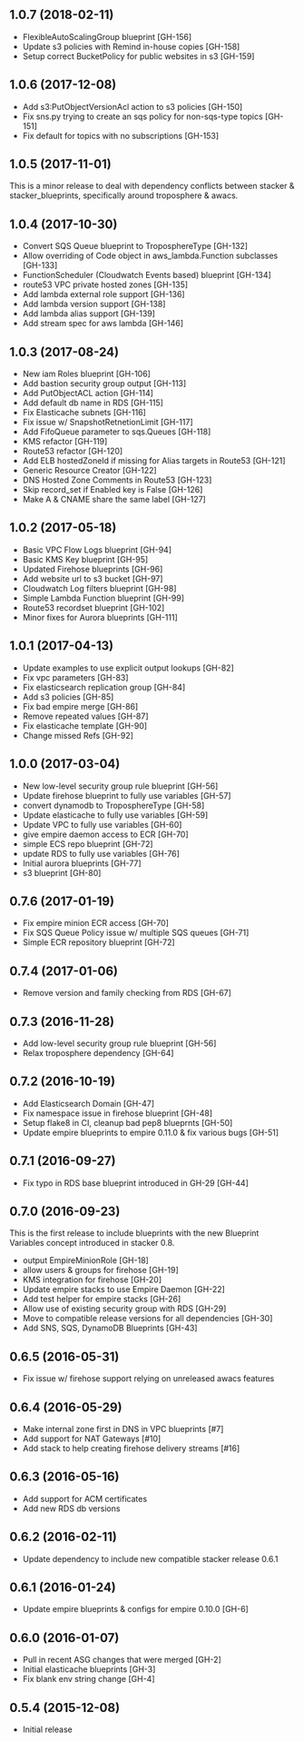 ## 1.0.7 (2018-02-11)

- FlexibleAutoScalingGroup blueprint [GH-156]
- Update s3 policies with Remind in-house copies [GH-158]
- Setup correct BucketPolicy for public websites in s3 [GH-159]

## 1.0.6 (2017-12-08)

- Add s3:PutObjectVersionAcl action to s3 policies [GH-150]
- Fix sns.py trying to create an sqs policy for non-sqs-type topics [GH-151]
- Fix default for topics with no subscriptions [GH-153]

## 1.0.5 (2017-11-01)

This is a minor release to deal with dependency conflicts between
stacker & stacker\_blueprints, specifically around troposphere & awacs.

## 1.0.4 (2017-10-30)

- Convert SQS Queue blueprint to TroposphereType [GH-132]
- Allow overriding of Code object in aws\_lambda.Function subclasses [GH-133]
- FunctionScheduler (Cloudwatch Events based) blueprint [GH-134]
- route53 VPC private hosted zones [GH-135]
- Add lambda external role support [GH-136]
- Add lambda version support [GH-138]
- Add lambda alias support [GH-139]
- Add stream spec for aws lambda [GH-146]

## 1.0.3 (2017-08-24)

- New iam Roles blueprint [GH-106]
- Add bastion security group output [GH-113]
- Add PutObjectACL action [GH-114]
- Add default db name in RDS [GH-115]
- Fix Elasticache subnets [GH-116]
- Fix issue w/ SnapshotRetnetionLimit [GH-117]
- Add FifoQueue parameter to sqs.Queues [GH-118]
- KMS refactor [GH-119]
- Route53 refactor [GH-120]
- Add ELB hostedZoneId if missing for Alias targets in Route53 [GH-121]
- Generic Resource Creator [GH-122]
- DNS Hosted Zone Comments in Route53 [GH-123]
- Skip record\_set if Enabled key is False [GH-126]
- Make A & CNAME share the same label [GH-127]

## 1.0.2 (2017-05-18)

- Basic VPC Flow Logs blueprint [GH-94]
- Basic KMS Key blueprint [GH-95]
- Updated Firehose blueprints [GH-96]
- Add website url to s3 bucket [GH-97]
- Cloudwatch Log filters blueprint [GH-98]
- Simple Lambda Function blueprint [GH-99]
- Route53 recordset blueprint [GH-102]
- Minor fixes for Aurora blueprints [GH-111]

## 1.0.1 (2017-04-13)

- Update examples to use explicit output lookups [GH-82]
- Fix vpc parameters [GH-83]
- Fix elasticsearch replication group [GH-84]
- Add s3 policies [GH-85]
- Fix bad empire merge [GH-86]
- Remove repeated values [GH-87]
- Fix elasticache template [GH-90]
- Change missed Refs [GH-92]

## 1.0.0 (2017-03-04)

- New low-level security group rule blueprint [GH-56]
- Update firehose blueprint to fully use variables [GH-57]
- convert dynamodb to TroposphereType [GH-58]
- Update elasticache to fully use variables [GH-59]
- Update VPC to fully use variables [GH-60]
- give empire daemon access to ECR [GH-70]
- simple ECS repo blueprint [GH-72]
- update RDS to fully use variables [GH-76]
- Initial aurora blueprints [GH-77]
- s3 blueprint [GH-80]

## 0.7.6 (2017-01-19)

- Fix empire minion ECR access [GH-70]
- Fix SQS Queue Policy issue w/ multiple SQS queues [GH-71]
- Simple ECR repository blueprint [GH-72]

## 0.7.4 (2017-01-06)

- Remove version and family checking from RDS [GH-67]

## 0.7.3 (2016-11-28)

- Add low-level security group rule blueprint [GH-56]
- Relax troposphere dependency [GH-64]

## 0.7.2 (2016-10-19)

- Add Elasticsearch Domain [GH-47]
- Fix namespace issue in firehose blueprint [GH-48]
- Setup flake8 in CI, cleanup bad pep8 blueprnts [GH-50]
- Update empire blueprints to empire 0.11.0 & fix various bugs [GH-51]

## 0.7.1 (2016-09-27)

- Fix typo in RDS base blueprint introduced in GH-29 [GH-44]

## 0.7.0 (2016-09-23)

This is the first release to include blueprints with the new Blueprint Variables
concept introduced in stacker 0.8.

- output EmpireMinionRole [GH-18]
- allow users & groups for firehose [GH-19]
- KMS integration for firehose [GH-20]
- Update empire stacks to use Empire Daemon [GH-22]
- Add test helper for empire stacks [GH-26]
- Allow use of existing security group with RDS [GH-29]
- Move to compatible release versions for all dependencies [GH-30]
- Add SNS, SQS, DynamoDB Blueprints [GH-43]

## 0.6.5 (2016-05-31)

- Fix issue w/ firehose support relying on unreleased awacs features

## 0.6.4 (2016-05-29)

- Make internal zone first in DNS in VPC blueprints [#7]
- Add support for NAT Gateways [#10]
- Add stack to help creating firehose delivery streams [#16]

## 0.6.3 (2016-05-16)

- Add support for ACM certificates
- Add new RDS db versions

## 0.6.2 (2016-02-11)

- Update dependency to include new compatible stacker release 0.6.1

## 0.6.1 (2016-01-24)

- Update empire blueprints & configs for empire 0.10.0 [GH-6]

## 0.6.0 (2016-01-07)

- Pull in recent ASG changes that were merged [GH-2]
- Initial elasticache blueprints [GH-3]
- Fix blank env string change [GH-4]

## 0.5.4 (2015-12-08)

- Initial release
